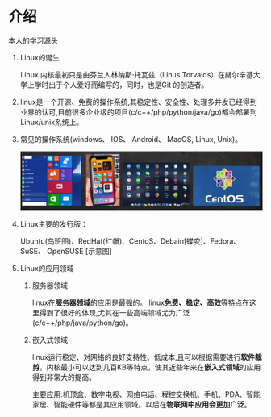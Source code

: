 # 介绍

本人的[学习源头](https://www.bilibili.com/video/BV1Sv411r7vd?from=search&seid=2242825036427323134&spm_id_from=333.337.0.0)

1. Linux的诞生

   Linux 内核最初只是由芬兰人林纳斯·托瓦兹（Linus Torvalds）在赫尔辛基大学上学时出于个人爱好而编写的，同时，也是Git 的创造者。

2. linux是一个开源、免费的操作系统,其稳定性、安全性、处理多并发已经得到业界的认可,目前很多企业级的项目(c/c++/php/python/java/go)都会部署到Linux/unix系统上。

3. 常见的操作系统(windows、 IOS、 Android、 MacOS, Linux, Unix)。

   ![image-20220326135121322](image/image-20220326135121322.png)

4. Linux主要的发行版：

   Ubuntu(乌班图)、RedHat(红帽)、CentoS、Debain[蝶变]、Fedora、SuSE、 OpenSUSE [示意图]

5. Linux的应用领域

   1. 服务器领域

      linux在**服务器领域**的应用是最强的。
      linux**免费、稳定、高效**等特点在这里得到了很好的体现,尤其在一些高端领域尤为广泛(c/c++/php/java/python/go)。

   2. 嵌入式领域

      linux运行稳定、对网络的良好支持性、低成本,且可以根据需要进行**软件裁剪**，内核最小可以达到几百KB等特点，使其近些年来在**嵌入式领域**的应用得到非常大的提高。

      主要应用:机顶盒、数字电视、网络电话、程控交换机、手机、PDA、智能家居、智能硬件等都是其应用领域。以后在**物联网中应用会更加广泛**。

